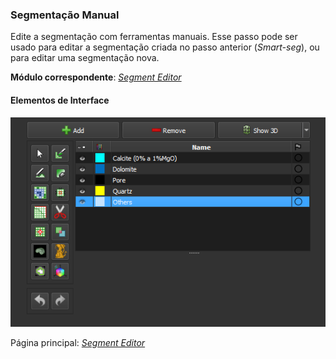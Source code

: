 ### Segmentação Manual

Edite a segmentação com ferramentas manuais. Esse passo pode ser usado para editar a segmentação criada no passo anterior (*Smart-seg*), ou para editar uma segmentação nova.

**Módulo correspondente**: *[Segment Editor](./SegmentEditor.md)*

#### Elementos de Interface

![Segmentação Manual](../assets/images/PNMFlowManualSeg.png)

Página principal: *[Segment Editor](./SegmentEditor.md)*
